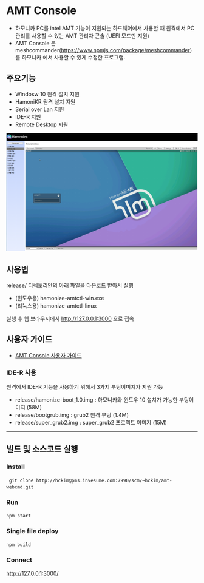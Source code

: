 # AMT Console

* 하모니카 PC를 intel AMT 기능이 지원되는 하드웨어에서 사용할 때 원격에서 PC
  관리를 사용할 수 있는 AMT 관리자 콘솔 (UEFI 모드만 지원)
* AMT Console 은 meshcommander(https://www.npmjs.com/package/meshcommander) 를
  하모니카 에서 사용할 수 있게 수정한 프로그램.

## 주요기능

 * Windosw 10 원격 설치 지원
 * HamoniKR 원격 설치 지원
 * Serial over Lan 지원
 * IDE-R 지원
 * Remote Desktop 지원 

![AMT Console Screenshot](docs/amt-console.png)

## 사용법

release/ 디렉토리안의 아래 파일을 다운로드 받아서 실행
- (윈도우용) hamonize-amtctl-win.exe
- (리눅스용) hamonize-amtctl-linux

실행 후 웹 브라우저에서 http://127.0.0.1:3000 으로 접속

## 사용자 가이드

* [AMT Console 사용자 가이드](docs/user-guide.md)

### IDE-R 사용

원격에서 IDE-R 기능을 사용하기 위해서 3가지 부팅이미지가 지원 가능

* release/hamonize-boot_1.0.img : 하모니카와 윈도우 10 설치가 가능한 부팅이미지
  (58M)
* release/bootgrub.img : grub2 원격 부팅 (1.4M)
* release/super_grub2.img : super_grub2 프로젝트 이미지 (15M)
  

<hr>

## 빌드 및 소스코드 실행

### Install
``` git clone http://hckim@pms.invesume.com:7990/scm/~hckim/amt-webcmd.git```

### Run

```npm start```

### Single file deploy

```npm build```

### Connect

http://127.0.0.1:3000/



